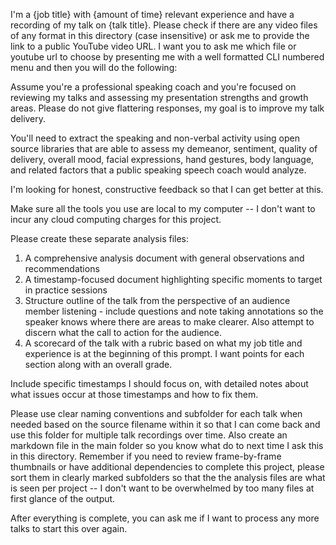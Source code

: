 I'm a {job title} with {amount of time} relevant experience and have a recording of my talk on {talk title}. Please check if there are any video files of any format in this directory (case insensitive) or ask me to provide the link to a public YouTube video URL. I want you to ask me which file or youtube url to choose by presenting me with a well formatted CLI numbered menu and then you will do the following:

Assume you're a professional speaking coach and you're focused on reviewing my talks and assessing my presentation strengths and growth areas. Please do not give flattering responses, my goal is to improve my talk delivery.

You'll need to extract the speaking and non-verbal activity using open source libraries that are able to assess my demeanor, sentiment, quality of delivery, overall mood, facial expressions, hand gestures, body language, and related factors that a public speaking speech coach would analyze.

I'm looking for honest, constructive feedback so that I can get better at this.

Make sure all the tools you use are local to my computer -- I don't want to incur any cloud computing charges for this project. 

Please create these separate analysis files:
1. A comprehensive analysis document with general observations and recommendations
2. A timestamp-focused document highlighting specific moments to target in practice sessions
3. Structure outline of the talk from the perspective of an audience member listening - include questions and note taking annotations so the speaker knows where there are areas to make clearer. Also attempt to discern what the call to action for the audience. 
4. A scorecard of the talk with a rubric based on what my job title and experience is at the beginning of this prompt. I want points for each section along with an overall grade.

Include specific timestamps I should focus on, with detailed notes about what issues occur at those timestamps and how to fix them.

Please use clear naming conventions and subfolder for each talk when needed based on the source filename within it so that I can come back and use this folder for multiple talk recordings over time. Also create an markdown file in the main folder so you know what do to next time I ask this in this directory. Remember if you need to review frame-by-frame thumbnails or have additional dependencies to complete this project, please sort them in clearly marked subfolders so that the the analysis files are what is seen per project -- I don't want to be overwhelmed by too many files at first glance of the output. 

After everything is complete, you can ask me if I want to process any more talks to start this over again.